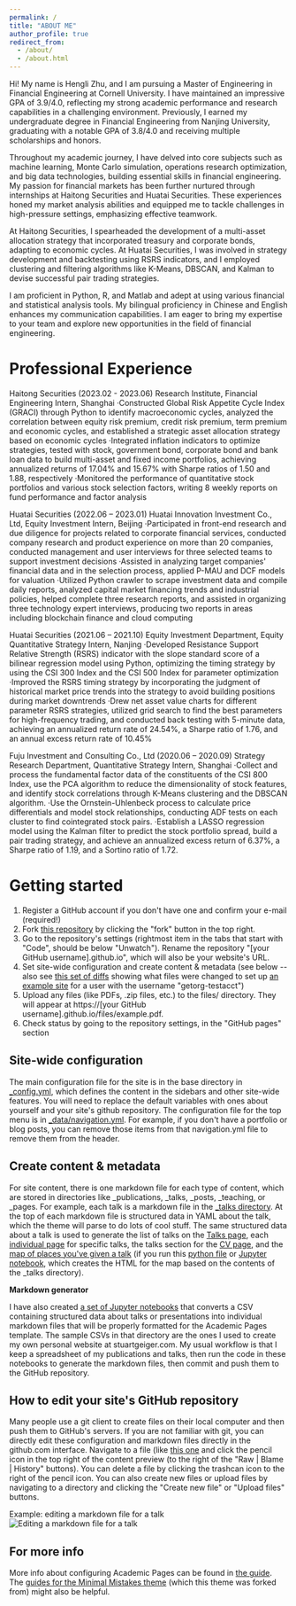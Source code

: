 ```yaml
---
permalink: /
title: "ABOUT ME"
author_profile: true
redirect_from: 
  - /about/
  - /about.html
---
```


Hi! My name is Hengli Zhu, and I am pursuing a Master of Engineering in Financial Engineering at Cornell University. I have maintained an impressive GPA of 3.9/4.0, reflecting my strong academic performance and research capabilities in a challenging environment. Previously, I earned my undergraduate degree in Financial Engineering from Nanjing University, graduating with a notable GPA of 3.8/4.0 and receiving multiple scholarships and honors.

Throughout my academic journey, I have delved into core subjects such as machine learning, Monte Carlo simulation, operations research optimization, and big data technologies, building essential skills in financial engineering. My passion for financial markets has been further nurtured through internships at Haitong Securities and Huatai Securities. These experiences honed my market analysis abilities and equipped me to tackle challenges in high-pressure settings, emphasizing effective teamwork.

At Haitong Securities, I spearheaded the development of a multi-asset allocation strategy that incorporated treasury and corporate bonds, adapting to economic cycles. At Huatai Securities, I was involved in strategy development and backtesting using RSRS indicators, and I employed clustering and filtering algorithms like K-Means, DBSCAN, and Kalman to devise successful pair trading strategies.

I am proficient in Python, R, and Matlab and adept at using various financial and statistical analysis tools. My bilingual proficiency in Chinese and English enhances my communication capabilities. I am eager to bring my expertise to your team and explore new opportunities in the field of financial engineering. 



Professional Experience
======
Haitong Securities (2023.02 - 2023.06)
Research Institute, Financial Engineering Intern, Shanghai
·Constructed Global Risk Appetite Cycle Index (GRACI) through Python to identify macroeconomic cycles, analyzed the correlation between equity risk premium, credit risk premium, term premium and economic cycles, and established a strategic asset allocation strategy based on economic cycles
·Integrated inflation indicators to optimize strategies, tested with stock, government bond, corporate bond and bank loan data to build multi-asset and fixed income portfolios, achieving annualized returns of 17.04% and 15.67% with Sharpe ratios of 1.50 and 1.88, respectively
·Monitored the performance of quantitative stock portfolios and various stock selection factors, writing 8 weekly reports on fund performance and factor analysis


Huatai Securities (2022.06 – 2023.01)
Huatai Innovation Investment Co., Ltd, Equity Investment Intern, Beijing
·Participated in front-end research and due diligence for projects related to corporate financial services, conducted company research and product experience on more than 20 companies, conducted management and user interviews for three selected teams to support investment decisions
·Assisted in analyzing target companies' financial data and in the selection process, applied P-MAU and DCF models for valuation
·Utilized Python crawler to scrape investment data and compile daily reports, analyzed capital market financing trends and industrial policies, helped complete three research reports, and assisted in organizing three technology expert interviews, producing two reports in areas including blockchain finance and cloud computing


Huatai Securities (2021.06 – 2021.10)
Equity Investment Department, Equity Quantitative Strategy Intern, Nanjing
·Developed Resistance Support Relative Strength (RSRS) indicator with the slope standard score of a bilinear regression model using Python, optimizing the timing strategy by using the CSI 300 Index and the CSI 500 Index for parameter optimization
·Improved the RSRS timing strategy by incorporating the judgment of historical market price trends into the strategy to avoid building positions during market downtrends
·Drew net asset value charts for different parameter RSRS strategies, utilized grid search to find the best parameters for high-frequency trading, and conducted back testing with 5-minute data, achieving an annualized return rate of 24.54%, a Sharpe ratio of 1.76, and an annual excess return rate of 10.45%


Fuju Investment and Consulting Co., Ltd (2020.06 – 2020.09)
Strategy Research Department, Quantitative Strategy Intern, Shanghai
·Collect and process the fundamental factor data of the constituents of the CSI 800 Index, use the PCA algorithm to reduce the dimensionality of stock features, and identify stock correlations through K-Means clustering and the DBSCAN algorithm.
·Use the Ornstein-Uhlenbeck process to calculate price differentials and model stock relationships, conducting ADF tests on each cluster to find cointegrated stock pairs.
·Establish a LASSO regression model using the Kalman filter to predict the stock portfolio spread, build a pair trading strategy, and achieve an annualized excess return of 6.37%, a Sharpe ratio of 1.19, and a Sortino ratio of 1.72.


Getting started
======
1. Register a GitHub account if you don't have one and confirm your e-mail (required!)
1. Fork [this repository](https://github.com/academicpages/academicpages.github.io) by clicking the "fork" button in the top right. 
1. Go to the repository's settings (rightmost item in the tabs that start with "Code", should be below "Unwatch"). Rename the repository "[your GitHub username].github.io", which will also be your website's URL.
1. Set site-wide configuration and create content & metadata (see below -- also see [this set of diffs](http://archive.is/3TPas) showing what files were changed to set up [an example site](https://getorg-testacct.github.io) for a user with the username "getorg-testacct")
1. Upload any files (like PDFs, .zip files, etc.) to the files/ directory. They will appear at https://[your GitHub username].github.io/files/example.pdf.  
1. Check status by going to the repository settings, in the "GitHub pages" section

Site-wide configuration
------
The main configuration file for the site is in the base directory in [_config.yml](https://github.com/academicpages/academicpages.github.io/blob/master/_config.yml), which defines the content in the sidebars and other site-wide features. You will need to replace the default variables with ones about yourself and your site's github repository. The configuration file for the top menu is in [_data/navigation.yml](https://github.com/academicpages/academicpages.github.io/blob/master/_data/navigation.yml). For example, if you don't have a portfolio or blog posts, you can remove those items from that navigation.yml file to remove them from the header. 

Create content & metadata
------
For site content, there is one markdown file for each type of content, which are stored in directories like _publications, _talks, _posts, _teaching, or _pages. For example, each talk is a markdown file in the [_talks directory](https://github.com/academicpages/academicpages.github.io/tree/master/_talks). At the top of each markdown file is structured data in YAML about the talk, which the theme will parse to do lots of cool stuff. The same structured data about a talk is used to generate the list of talks on the [Talks page](https://academicpages.github.io/talks), each [individual page](https://academicpages.github.io/talks/2012-03-01-talk-1) for specific talks, the talks section for the [CV page](https://academicpages.github.io/cv), and the [map of places you've given a talk](https://academicpages.github.io/talkmap.html) (if you run this [python file](https://github.com/academicpages/academicpages.github.io/blob/master/talkmap.py) or [Jupyter notebook](https://github.com/academicpages/academicpages.github.io/blob/master/talkmap.ipynb), which creates the HTML for the map based on the contents of the _talks directory).

**Markdown generator**

I have also created [a set of Jupyter notebooks](https://github.com/academicpages/academicpages.github.io/tree/master/markdown_generator
) that converts a CSV containing structured data about talks or presentations into individual markdown files that will be properly formatted for the Academic Pages template. The sample CSVs in that directory are the ones I used to create my own personal website at stuartgeiger.com. My usual workflow is that I keep a spreadsheet of my publications and talks, then run the code in these notebooks to generate the markdown files, then commit and push them to the GitHub repository.

How to edit your site's GitHub repository
------
Many people use a git client to create files on their local computer and then push them to GitHub's servers. If you are not familiar with git, you can directly edit these configuration and markdown files directly in the github.com interface. Navigate to a file (like [this one](https://github.com/academicpages/academicpages.github.io/blob/master/_talks/2012-03-01-talk-1.md) and click the pencil icon in the top right of the content preview (to the right of the "Raw | Blame | History" buttons). You can delete a file by clicking the trashcan icon to the right of the pencil icon. You can also create new files or upload files by navigating to a directory and clicking the "Create new file" or "Upload files" buttons. 

Example: editing a markdown file for a talk
![Editing a markdown file for a talk](/images/editing-talk.png)

For more info
------
More info about configuring Academic Pages can be found in [the guide](https://academicpages.github.io/markdown/). The [guides for the Minimal Mistakes theme](https://mmistakes.github.io/minimal-mistakes/docs/configuration/) (which this theme was forked from) might also be helpful.
